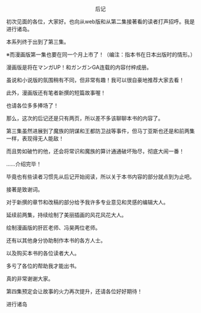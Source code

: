 <p align="center">后记</p>

初次见面的各位，大家好。也向从web版和从第二集接著看的读者打声招呼。我是进行诸岛。

本系列终于出到了第三集。

※而漫画版第一集也要在同一个月上市了！（编注：指本书在日本出版时的情形。）

漫画版是将在マンガUP！和ガンガンGA连载的内容付梓成册。

虽说和小说版的氛围稍有不同，但非常有趣！我可以很自豪地推荐大家去看！

此外，漫画版还有笔者新撰的短篇故事喔！

也请各位多多捧场了！

那么，这次的后记还是只有两页，所以差不多该聊聊本书的内容了。

第三集虽然进展到了魔族的阴谋和王都防卫战等事件，但马丁亚斯也还是和前两集一样，表现得无人能敌！

而且势如破竹的他，还会将常识和魔族的算计通通破坏殆尽，彻底大闹一番！

……介绍完毕！

毕竟也有些读者习惯先从后记开始阅读，所以关于本书内容的部分就点到为止吧。

接著是致谢词。

对于新撰的章节和改稿的部分给予我许多专业意见和灵感的编辑大人。

延续前两集，持续绘制了美丽插画的风花风花大人。

绘制漫画版的肝匠老师、冯昊两位老师。

还有以其他身分协助制作本书的各方人士。

以及购买本书的各位读者大人。

多亏了各位的帮助我才能出书。

真的非常谢谢大家。

第四集预定会让故事的火力再次提升，还请各位好好期待！

进行诸岛


